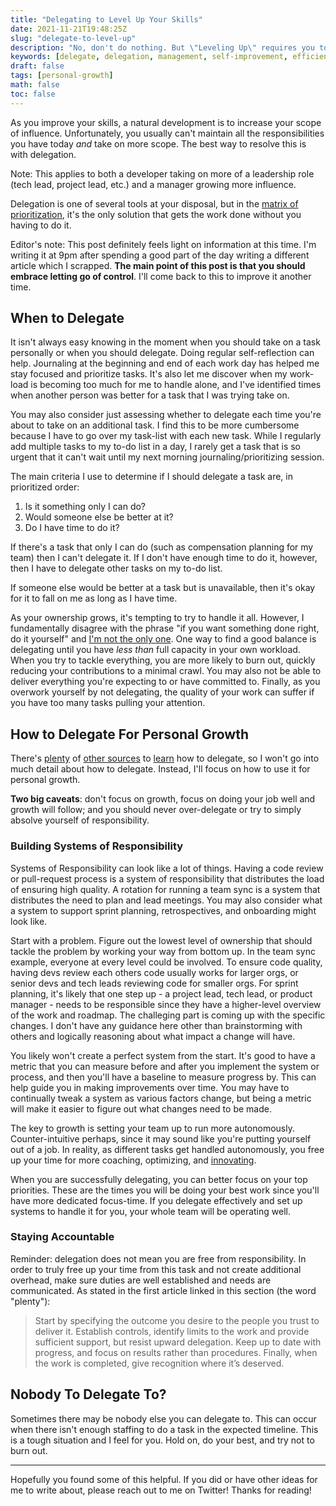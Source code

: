 ```yaml
---
title: "Delegating to Level Up Your Skills"
date: 2021-11-21T19:48:25Z
slug: "delegate-to-level-up"
description: "No, don't do nothing. But \"Leveling Up\" requires you to start expanding your influence, and the only way to do that is to delegate."
keywords: [delegate, delegation, management, self-improvement, efficiency, 10x]
draft: false
tags: [personal-growth]
math: false
toc: false
---
```


As you improve your skills, a natural development is to increase your scope of influence. Unfortunately, you usually can't maintain all the responsibilities you have today *and* take on more scope. The best way to resolve this is with delegation.

Note: This applies to both a developer taking on more of a leadership role (tech lead, project lead, etc.) and a manager growing more influence.

Delegation is one of several tools at your disposal, but in the [matrix of prioritization](https://www.fool.com/the-blueprint/prioritization-matrix/), it's the only solution that gets the work done without you having to do it.

Editor's note: This post definitely feels light on information at this time. I'm writing it at 9pm after spending a good part of the day writing a different article which I scrapped. **The main point of this post is that you should embrace letting go of control**. I'll come back to this to improve it another time.

## When to Delegate

It isn't always easy knowing in the moment when you should take on a task personally or when you should delegate. Doing regular self-reflection can help. Journaling at the beginning and end of each work day has helped me stay focused and prioritize tasks. It's also let me discover when my work-load is becoming too much for me to handle alone, and I've identified times when another person was better for a task that I was trying take on.

You may also consider just assessing whether to delegate each time you're about to take on an additional task. I find this to be more cumbersome because I have to go over my task-list with each new task. While I regularly add multiple tasks to my to-do list in a day, I rarely get a task that is so urgent that it can't wait until my next morning journaling/prioritizing session.

The main criteria I use to determine if I should delegate a task are, in prioritized order:

1. Is it something only I can do?
2. Would someone else be better at it?
3. Do I have time to do it?

If there's a task that only I can do (such as compensation planning for my team) then I can't delegate it. If I don't have enough time to do it, however, then I have to delegate other tasks on my to-do list.

If someone else would be better at a task but is unavailable, then it's okay for it to fall on me as long as I have time.

As your ownership grows, it's tempting to try to handle it all. However, I fundamentally disagree with the phrase "if you want something done right, do it yourself" and [I'm not the only one](https://www.inc.com/david-finkel/if-you-want-something-done-right-do-it-yourself-and-other-lies-that-keep-you-from-being-successful.html). One way to find a good balance is delegating until you have *less than* full capacity in your own workload. When you try to tackle everything, you are more likely to burn out, quickly reducing your contributions to a minimal crawl. You may also not be able to deliver everything you're expecting to or have committed to. Finally, as you overwork yourself by not delegating, the quality of your work can suffer if you have too many tasks pulling your attention.

## How to Delegate For Personal Growth

There's [plenty](https://www.mindtools.com/pages/article/newLDR_98.htm) of [other sources](https://www.themuse.com/advice/the-10-rules-of-successful-delegation) to [learn](https://online.hbs.edu/blog/post/how-to-delegate-effectively) how to delegate, so I won't go into much detail about how to delegate. Instead, I'll focus on how to use it for personal growth.

**Two big caveats**: don't focus on growth, focus on doing your job well and growth will follow; and you should never over-delegate or try to simply absolve yourself of responsibility.

### Building Systems of Responsibility

Systems of Responsibility can look like a lot of things. Having a code review or pull-request process is a system of responsibility that distributes the load of ensuring high quality. A rotation for running a team sync is a system that distributes the need to plan and lead meetings. You may also consider what a system to support sprint planning, retrospectives, and onboarding might look like.

Start with a problem. Figure out the lowest level of ownership that should tackle the problem by working your way from bottom up. In the team sync example, everyone at every level could be involved. To ensure code quality, having devs review each others code usually works for larger orgs, or senior devs and tech leads reviewing code for smaller orgs. For sprint planning, it's likely that one step up - a project lead, tech lead, or product manager - needs to be responsible since they have a higher-level overview of the work and roadmap. The challeging part is coming up with the specific changes. I don't have any guidance here other than brainstorming with others and logically reasoning about what impact a change will have.

You likely won't create a perfect system from the start. It's good to have a metric that you can measure before and after you implement the system or process, and then you'll have a baseline to measure progress by. This can help guide you in making improvements over time. You may have to continually tweak a system as various factors change, but being a metric will make it easier to figure out what changes need to be made.

The key to growth is setting your team up to run more autonomously. Counter-intuitive perhaps, since it may sound like you're putting yourself out of a job. In reality, as different tasks get handled autonomously, you free up your time for more coaching, optimizing, and [innovating](https://www.monster.com/career-advice/article/what-to-do-with-free-time-at-work-1017).

When you are successfully delegating, you can better focus on your top priorities. These are the times you will be doing your best work since you'll have more dedicated focus-time. If you delegate effectively and set up systems to handle it for you, your whole team will be operating well.

### Staying Accountable

Reminder: delegation does not mean you are free from responsibility. In order to truly free up your time from this task and not create additional overhead, make sure duties are well established and needs are communicated. As stated in the first article linked in this section (the word "plenty"):

> Start by specifying the outcome you desire to the people you trust to deliver it. Establish controls, identify limits to the work and provide sufficient support, but resist upward delegation. Keep up to date with progress, and focus on results rather than procedures. Finally, when the work is completed, give recognition where it’s deserved.

## Nobody To Delegate To?

Sometimes there may be nobody else you can delegate to. This can occur when there isn't enough staffing to do a task in the expected timeline. This is a tough situation and I feel for you. Hold on, do your best, and try not to burn out.

---

Hopefully you found some of this helpful. If you did or have other ideas for me to write about, please reach out to me on Twitter! Thanks for reading!